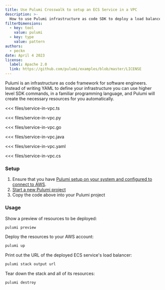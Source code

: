 ```yaml
---
title: Use Pulumi Crosswalk to setup an ECS Service in a VPC
description: >-
  How to use Pulumi infrastructure as code SDK to deploy a load balanced ECS service in a VPC
filterDimensions:
  - key: tool
    value: pulumi
  - key: type
    value: pattern
authors:
  - peckn
date: April 4 2023
license:
  label: Apache 2.0
  link: https://github.com/pulumi/examples/blob/master/LICENSE
---
```


Pulumi is an infrastructure as code framework for software engineers. Instead of writing YAML to define your infrastructure you can use higher level SDK commands, in a familiar programming language, and Pulumi will create the necessary resources for you automatically.

<tabs>
<tab label="TypeScript">

<<< files/service-in-vpc.ts

</tab>

<tab label="Python">

<<< files/service-in-vpc.py

</tab>

<tab label="Go">

<<< files/service-in-vpc.go

</tab>

<tab label="Java">

<<< files/service-in-vpc.java

</tab>

<tab label="YAML">

<<< files/service-in-vpc.yaml

</tab>

<tab label="C#">

<<< files/service-in-vpc.cs

</tab>

</tabs>

### Setup

1. Ensure that you have [Pulumi setup on your system and configured to connect to AWS](https://www.pulumi.com/docs/get-started/aws/begin/).
2. [Start a new Pulumi project](https://www.pulumi.com/docs/get-started/aws/create-project/)
3. Copy the code above into your Pulumi project

### Usage

Show a preview of resources to be deployed:

```sh
pulumi preview
```

Deploy the resources to your AWS account:

```sh
pulumi up
```

Print out the URL of the deployed ECS service's load balancer:

```sh
pulumi stack output url
```

Tear down the stack and all of its resources:

```sh
pulumi destroy
```